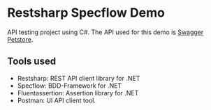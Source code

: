 # Restsharp Specflow Demo

API testing project using C#. The API used for this demo is [Swagger Petstore](https://petstore.swagger.io/).

## Tools used

- Restsharp: REST API client library for .NET
- Specflow: BDD-Framework for .NET
- Fluentassertion: Assertion library for .NET
- Postman: UI API client tool.
